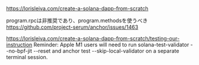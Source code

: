 https://lorisleiva.com/create-a-solana-dapp-from-scratch

program.rpcは非推奨であり、program.methodsを使うべき
https://github.com/project-serum/anchor/issues/1463

https://lorisleiva.com/create-a-solana-dapp-from-scratch/testing-our-instruction
Reminder: Apple M1 users will need to run solana-test-validator --no-bpf-jit --reset and anchor test --skip-local-validator on a separate terminal session.
